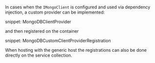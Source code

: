 In cases when the `IMongoClient` is configured and used via dependency injection, a custom provider can be implemented:

snippet: MongoDBClientProvider

and then registered on the container

snippet: MongoDBCustomClientProviderRegistration

When hosting with the generic host the registrations can also be done directly on the service collection.